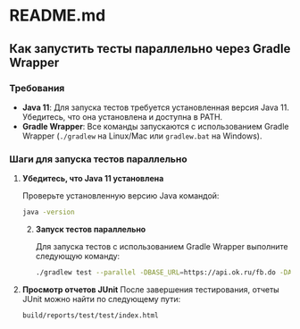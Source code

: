 # README.md

## Как запустить тесты параллельно через Gradle Wrapper

### Требования
- **Java 11**: Для запуска тестов требуется установленная версия Java 11. Убедитесь, что она установлена и доступна в PATH.
- **Gradle Wrapper**: Все команды запускаются с использованием Gradle Wrapper (`./gradlew` на Linux/Mac или `gradlew.bat` на Windows).

### Шаги для запуска тестов параллельно

1. **Убедитесь, что Java 11 установлена**

   Проверьте установленную версию Java командой:
   ```sh
   java -version
   ```

   2. **Запуск тестов параллельно**

      Для запуска тестов с использованием Gradle Wrapper выполните следующую команду:

      ```sh
      ./gradlew test --parallel -DBASE_URL=https://api.ok.ru/fb.do -DAPPLICATION_KEY=CBOCDILGDIHBABABA -DACCESS_TOKEN=-n-Vpte1ky5EgIEso1Qz8JWFafvx4AFttIoMpv46Y4ZWO3OevvPFuELxavDo3G6QhkBMfHYehvBGSNSVzLos0   
      ```

3. **Просмотр отчетов JUnit**
   После завершения тестирования, отчеты JUnit можно найти по следующему пути:
   ```
   build/reports/test/test/index.html
   ```